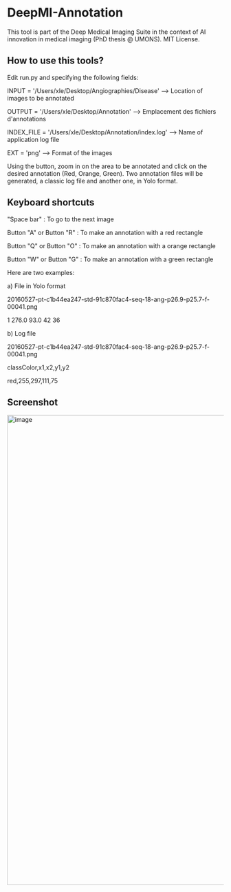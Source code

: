 # DeepMI-Annotation



This tool is part of the Deep Medical Imaging Suite in the context of AI innovation in medical imaging (PhD thesis @ UMONS).
MIT License.

## How to use this tools?

Edit run.py and specifying the following fields:

INPUT = '/Users/xle/Desktop/Angiographies/Disease' --> Location of images to be annotated

OUTPUT = '/Users/xle/Desktop/Annotation' --> Emplacement des fichiers d'annotations

INDEX_FILE = '/Users/xle/Desktop/Annotation/index.log' --> Name of application log file

EXT = 'png' --> Format of the images 

Using the <Zoom> button, zoom in on the area to be annotated and click on the desired annotation (Red, Orange, Green).
Two annotation files will be generated, a classic log file and another one, in Yolo format.

## Keyboard shortcuts

"Space bar" : To go to the next image

Button "A" or Button "R" : To make an annotation with a red rectangle

Button "Q" or Button "O" : To make an annotation with a orange rectangle

Button "W" or Button "G" : To make an annotation with a green rectangle

Here are two examples:

a) File in Yolo format

  20160527-pt-c1b44ea247-std-91c870fac4-seq-18-ang-p26.9-p25.7-f-00041.png

  1 276.0 93.0 42 36


b) Log file

  20160527-pt-c1b44ea247-std-91c870fac4-seq-18-ang-p26.9-p25.7-f-00041.png
  
  classColor,x1,x2,y1,y2
  
  red,255,297,111,75


## Screenshot 

<img width="1091" alt="image" src="https://user-images.githubusercontent.com/25364805/193655681-213bb97b-c72d-4760-9a58-40328f83da40.png">
